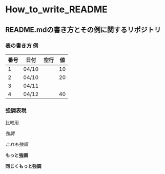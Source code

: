 # How_to_write_README
## README.mdの書き方とその例に関するリポジトリ
### 表の書き方 例
|  番号 | 日付  |  空行 | 値 |
| ----- | ----- | ---- | -- |
| 1     | 04/10 |      | 10 |
| 2     | 04/10 |      | 20 |
| 3     | 04/11 |      |    |
| 4     | 04/12 |      | 40 |

### 強調表現
比較用

*強調*
 
_これも強調_
 
**もっと強調**
 
__同じくもっと強調__